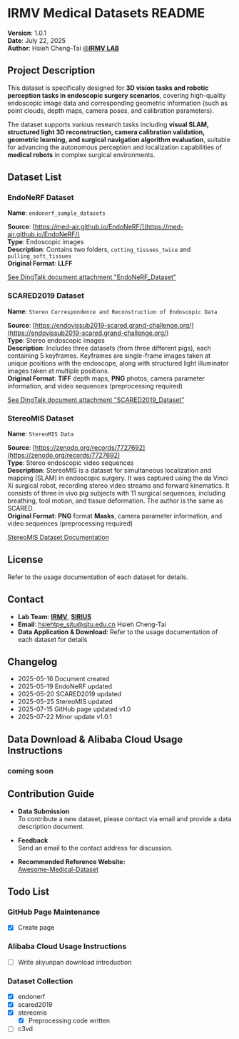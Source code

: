 # IRMV Medical Datasets README

**Version**: 1.0.1  
**Date**: July 22, 2025  
**Author**: Hsieh Cheng-Tai [@**IRMV LAB**](https://irmv.sjtu.edu.cn/)

## Project Description

This dataset is specifically designed for **3D vision tasks and robotic perception tasks in endoscopic surgery scenarios**, covering high-quality endoscopic image data and corresponding geometric information (such as point clouds, depth maps, camera poses, and calibration parameters).

The dataset supports various research tasks including **visual SLAM, structured light 3D reconstruction, camera calibration validation, geometric learning, and surgical navigation algorithm evaluation**, suitable for advancing the autonomous perception and localization capabilities of **medical robots** in complex surgical environments.

## Dataset List

### EndoNeRF Dataset

**Name**: `endonerf_sample_datasets`

**Source**: [https://med-air.github.io/EndoNeRF/](https://med-air.github.io/EndoNeRF/)  
**Type**: Endoscopic images  
**Description**: Contains two folders, `cutting_tissues_twice` and `pulling_soft_tissues`  
**Original Format**: **LLFF**

[See DingTalk document attachment "EndoNeRF_Dataset"](https://alidocs.dingtalk.com/i/nodes/l6Pm2Db8D4rEryL0hgp2yyAp8xLq0Ee4?doc_type=wiki_doc&iframeQuery=anchorId%3DX02maqg6ltisp5gn1405q)

### SCARED2019 Dataset

**Name**: `Stereo Correspondence and Reconstruction of Endoscopic Data`

**Source**: [https://endovissub2019-scared.grand-challenge.org/](https://endovissub2019-scared.grand-challenge.org/)  
**Type**: Stereo endoscopic images  
**Description**: Includes three datasets (from three different pigs), each containing 5 keyframes. Keyframes are single-frame images taken at unique positions with the endoscope, along with structured light illuminator images taken at multiple positions.  
**Original Format**: **TIFF** depth maps, **PNG** photos, camera parameter information, and video sequences (preprocessing required)

[See DingTalk document attachment "SCARED2019_Dataset"](https://alidocs.dingtalk.com/i/nodes/l6Pm2Db8D4rEryL0hgp2yyAp8xLq0Ee4?doc_type=wiki_doc&iframeQuery=anchorId%3DX02mawao1mrjtyjem3jele)

### StereoMIS Dataset

**Name**: `StereoMIS Data`

**Source**: [https://zenodo.org/records/7727692](https://zenodo.org/records/7727692)  
**Type**: Stereo endoscopic video sequences  
**Description**: StereoMIS is a dataset for simultaneous localization and mapping (SLAM) in endoscopic surgery. It was captured using the da Vinci Xi surgical robot, recording stereo video streams and forward kinematics. It consists of three in vivo pig subjects with 11 surgical sequences, including breathing, tool motion, and tissue deformation. The author is the same as SCARED.  
**Original Format**: **PNG** format **Masks**, camera parameter information, and video sequences (preprocessing required)

[StereoMIS Dataset Documentation](stereomis/stereo_mis.md)

## License

Refer to the usage documentation of each dataset for details.

## Contact

* **Lab Team**: [**IRMV**](https://irmv.sjtu.edu.cn/), [**SIRIUS**](https://banyutong.github.io/sirius_lab_website/)
* **Email**: hsiehtpe_sjtu@sjtu.edu.cn Hsieh Cheng-Tai
* **Data Application & Download**: Refer to the usage documentation of each dataset for details

## Changelog

* 2025-05-16 Document created
* 2025-05-19 EndoNeRF updated
* 2025-05-20 SCARED2019 updated
* 2025-05-25 StereoMIS updated
* 2025-07-15 GitHub page updated v1.0
* 2025-07-22 Minor update v1.0.1

## Data Download & Alibaba Cloud Usage Instructions

### coming soon

## Contribution Guide

* **Data Submission**  
  To contribute a new dataset, please contact via email and provide a data description document.

* **Feedback**  
  Send an email to the contact address for discussion.

* **Recommended Reference Website:**  
  [Awesome-Medical-Dataset](https://github.com/openmedlab/Awesome-Medical-Dataset)

## Todo List

### GitHub Page Maintenance

* [x] Create page

### Alibaba Cloud Usage Instructions

* [ ] Write aliyunpan download introduction

### Dataset Collection

* [x] endonerf
* [x] scared2019
* [x] stereomis
    * [x] Preprocessing code written
* [ ] c3vd 